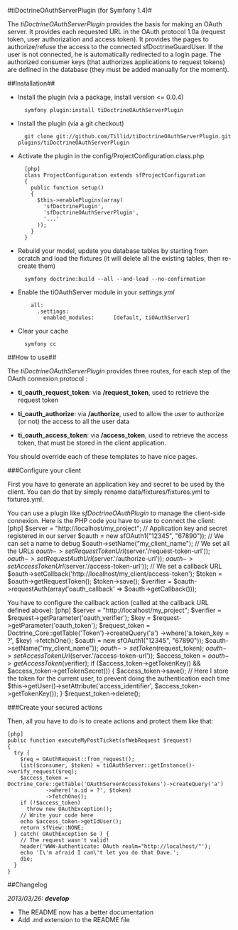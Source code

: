 #tiDoctrineOAuthServerPlugin (for Symfony 1.4)#

The _tiDoctrineOAuthServerPlugin_ provides the basis for making an OAuth server. It provides each requested URL in the OAuth protocol 1.0a (request token, user authorization and access token). It provides the pages to authorize/refuse the access to the connected sfDoctrineGuardUser. If the user is not connected, he is automatically redirected to a login page. The authorized consumer keys (that authorizes applications to request tokens) are defined in the database (they must be added manually for the moment).

##Installation##

* Install the plugin (via a package, install version <= 0.0.4)

        symfony plugin:install tiDoctrineOAuthServerPlugin

* Install the plugin (via a git checkout)

        git clone git://github.com/Tillid/tiDoctrineOAuthServerPlugin.git plugins/tiDoctrineOAuthServerPlugin

* Activate the plugin in the config/ProjectConfiguration.class.php

        [php]
        class ProjectConfiguration extends sfProjectConfiguration
        {
          public function setup()
          {
            $this->enablePlugins(array(
              'sfDoctrinePlugin', 
              'sfDoctrineOAuthServerPlugin',
              '...'
            ));
          }
        }

* Rebuild your model, update you database tables by starting from scratch and load the fixtures (it will delete all the existing tables, then re-create them)

        symfony doctrine:build --all --and-load --no-confirmation

* Enable the tiOAuthServer module in your _settings.yml_

          all:
            .settings:
              enabled_modules:      [default, tiOAuthServer]

* Clear your cache

        symfony cc

##How to use##

The _tiDoctrineOAuthServerPlugin_ provides three routes, for each step of the OAuth connexion protocol :

* __ti_oauth_request_token__: via __/request_token__, used to retrieve the request token

* __ti_oauth_authorize__: via __/authorize__, used to allow the user to authorize (or not) the access to all the user data

* __ti_oauth_access_token__: via __/access_token__, used to retrieve the access token, that must be stored in the client application.

You should override each of these templates to have nice pages.

###Configure your client

First you have to generate an application key and secret to be used by the client. You can do that by simply rename data/fixtures/fixtures.yml to fixtures.yml.

You can use a plugin like _sfDoctrineOAuthPlugin_ to manage the client-side connexion. Here is the PHP code you have to use to connect the client:
    [php]
    $server = "http://localhost/my_project";
    // Application key and secret registered in our server
    $oauth = new sfOAuth1("12345", "67890"));
    // We can set a name to debug
    $oauth->setName("my_client_name");
    // We set all the URLs
    $oauth->setRequestTokenUrl($server.'/request-token-url'));
    $oauth->setRequestAuthUrl($server.'/authorize-url'));
    $oauth->setAccessTokenUrl($server.'/access-token-url'));
    // We set a callback URL
    $oauth->setCallback('http://localhost/my_client/access-token');
    $token = $oauth->getRequestToken();
    $token->save();
    $verifier = $oauth->requestAuth(array('oauth_callback' => $oauth->getCallback()));

You have to configure the callback action (called at the callback URL defined above):
    [php]
    $server = "http://localhost/my_project";
    $verifier = $request->getParameter('oauth_verifier');
    $key = $request->getParameter('oauth_token');
    $request_token = Doctrine_Core::getTable('Token')->createQuery('a')
            ->where('a.token_key = ?', $key)
            ->fetchOne();
    $oauth = new sfOAuth1("12345", "67890"));
    $oauth->setName("my_client_name"));
    $oauth->setToken($request_token);
    $oauth->setAccessTokenUrl($server.'/access-token-url'));
    $access_token = $oauth->getAccessToken($verifier);
    if ($access_token->getTokenKey() && $access_token->getTokenSecret()) {
      $access_token->save();
      // Here I store the token for the current user, to prevent doing the authentication each time 
      $this->getUser()->setAttribute('access_identifier', $access_token->getTokenKey());
    }
    $request_token->delete();

###Create your secured actions

Then, all you have to do is to create actions and protect them like that:

    [php]
    public function executeMyPostTicket(sfWebRequest $request)
    {
      try {
        $req = OAuthRequest::from_request();
        list($consumer, $token) = tiOAuthServer::getInstance()->verify_request($req);
        $access_token = Doctrine_Core::getTable('OAuthServerAccessTokens')->createQuery('a')
                ->where('a.id = ?', $token)
                ->fetchOne();
        if (!$access_token)
          throw new OAuthException();
        // Write your code here
        echo $access_token->getIdUser();
        return sfView::NONE;
      } catch( OAuthException $e ) {
        // The request wasn't valid!
        header('WWW-Authenticate: OAuth realm="http://localhost/"');
        echo 'I\'m afraid I can\'t let you do that Dave.';
        die;
      }
    }

##Changelog

_2013/03/26: **develop**_
 * The README now has a better documentation
 * Add .md extension to the README file 